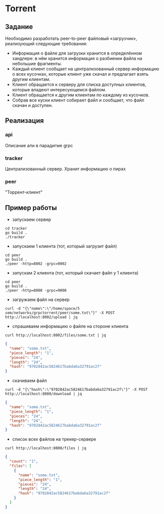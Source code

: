 # Torrent
## Задание

Необходимо разработать peer-to-peer файловый «загрузчик», реализующий следующие требования:

- Информация о файле для загрузки хранится в определённом хандлере: в нём хранится информация о разбиении файла на небольшие фрагменты.
- Каждый клиент сообщает на централизованный сервер информацию о всех кусочках, которые клиент уже скачал и предлагает взять другим клиентам.
- Клиент обращается к серверу для списка доступных клиентов, которые владеют интересующемся файлом.
- Клиент обращается к другим клиентам по каждому из кусочков.
- Собрав все куски клиент собирает файл и сообщает, что файл скачан и доступен.

## Реализация

### api 
Описание апи в парадигме grpc

### tracker
Централизованный сервер. Хранит информацию о пирах

### peer
"Торрент-клиент" 


## Пример работы

- запускаем сервер
```shell script
cd tracker
go build .
./tracker
```
-  запускаем 1 клиента (тот, который загрузит файл)
```shell script
cd peer
go build .
./peer -http=8002 -grpc=9002
```

- запускам 2 клиента (тот, который скачает файл у 1 клиента)
```shell script
cd peer
go build .
./peer -http=8000 -grpc=9000
```

- загружаем файл на сервер
```shell script
curl -d "{\"name\":\"/home/space/5 sem/networks/grpctorrent/peer/some.txt\"}" -X POST http://localhost:8002/upload | jq
```

- спрашиваем информацию о файле на стороне клиента
```shell script
curl http://localhost:8002/files/some.txt | jq
```
```json
{
  "name": "some.txt",
  "piece_length": "1",
  "pieces": "24",
  "length": "24",
  "hash": "9702842ac5824617babda6a32791ac2f"
}
```

- скачиваем файл
```shell script
curl -d "{\"hash\":\"9702842ac5824617babda6a32791ac2f\"}" -X POST http://localhost:8000/download | jq
```
```json
{
  "name": "some.txt",
  "piece_length": "1",
  "pieces": "24",
  "length": "24",
  "hash": "9702842ac5824617babda6a32791ac2f"
}
```

- список всех файлов на трекер-сервере
```shell script
curl http://localhost:8000/files | jq
```
```json
{
  "count": "1",
  "files": [
    {
      "name": "some.txt",
      "piece_length": "1",
      "pieces": "24",
      "length": "24",
      "hash": "9702842ac5824617babda6a32791ac2f"
    }
  ]
}

```
